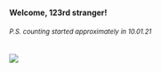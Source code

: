 #### Welcome, 123rd stranger!

###### <sup>P.S. counting started approximately in 10.01.21</sup>

<img src="https://kraftwerk28.pp.ua/vcnt.png"></img>
